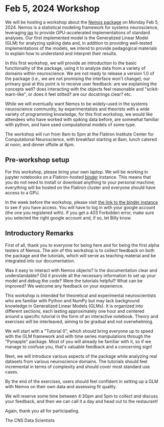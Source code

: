 # Feb 5, 2024 Workshop 

We will be hosting a workshop about the [Nemos package](https://github.com/flatironinstitute/nemos) on Monday Feb 5, 2024. Nemos is a statistical modeling framework for systems neuroscience, leveraging [jax](https://jax.readthedocs.io/) to provide GPU-accelerated implementations of standard analyses. Our first implemented model is the Generalized Linear Model (GLM) for analyzing spiking data and, in addition to providing well-tested implementations of the models, we intend to provide pedagogical materials to explain how to understand and interpret their results.

In this first workshop, we will provide an introduction to the basic functionality of the package, using it to analyze data from a variety of domains within neuroscience. We are not ready to release a version 1.0 of the package (i.e., we are not promising the interface won't change); our primary goal at this point is to receive user feedback: are we explaining the concepts well? does interacting with the objects feel reasonable and "scikit-learn-like", or does it feel stilted? are our docstrings clear? etc.

While we will eventually want Nemos to be widely-used in the systems neuroscience community, by experimentalists and theorists with a wide variety of programming knowledge, for this first workshop, we would like attendees who have worked with spiking data before, are somewhat familiar with python, and have used computational models of some type.

The workshop will run from 9am to 5pm at the Flatiron Institute Center for Computational Neuroscience, with breakfast starting at 8am, lunch catered at noon, and dinner offsite at 6pm.

## Pre-workshop setup

For this workshop, please bring your own laptop. We will be working in jupyter notebooks on a Flatiron-hosted [binder](https://mybinder.readthedocs.io/en/latest/index.html) instance. This means that you do not need to install or download anything to your personal machine; everything will be hosted on the Flatiron cluster and everyone should have access to a GPU.

In the week before the workshop, please visit [the link to the binder instance](https://binder.flatironinstitute.org/~wbroderick/nemos) to see if you have access. You will have to log in with your google account (the one you registered with). If you get a 403 Forbidden error, make sure you selected the right google account and, if so, let Billy know.

## Introductory Remarks
First of all, thank you to everyone for being here and for being the first alpha testers of Nemos. The aim of this workshop is to collect feedback on both the package and the tutorials, which will serve as teaching material and be integrated into our documentation.

Was it easy to interact with Nemos objects? Is the documentation clear and understandable? Did it provide all the necessary information to set up your model and debug the code? Were the tutorials helpful? What can be improved? We welcome any feedback on your experience.

This workshop is intended for theoretical and experimental neuroscientists who are familiar with Python and NumPy but may lack background knowledge in Generalized Linear Models (GLMs). It is organized into different sections, each lasting approximately one hour and centered around a specific tutorial in the form of an interactive notebook. Theory and exercises will be interleaved, aiming to be gradual and not overwhelming.

We will start with a "Tutorial 0", which should bring everyone up to speed with the GLM framework and with time series manipulations through the "Pynapple" package. Most of you will already be familiar with it, so if we manage to confuse you, that's valuable feedback and a concerning sign!

Next, we will introduce various aspects of the package while analyzing real datasets from various neuroscience domains. The tutorials should feel incremental in terms of complexity and should cover most standard use cases. 

By the end of the exercises, users should feel confident in setting up a GLM with Nemos on their own data and assessing fit quality.

We will reserve some time between 4:30pm and 5pm to collect and discuss your feedback, and then we can call it a day and head out to the restaurant!

Again, thank you all for participating.

The CNS Data Scientists

